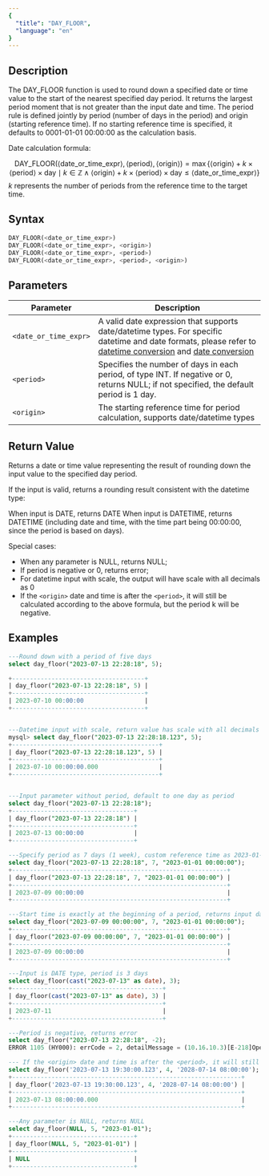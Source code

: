 ```yaml
---
{
  "title": "DAY_FLOOR",
  "language": "en"
}
---
```


## Description

The DAY_FLOOR function is used to round down a specified date or time value to the start of the nearest specified day period. It returns the largest period moment that is not greater than the input date and time. The period rule is defined jointly by period (number of days in the period) and origin (starting reference time). If no starting reference time is specified, it defaults to 0001-01-01 00:00:00 as the calculation basis.

Date calculation formula:

$$
\text{DAY\_FLOOR}(\langle\text{date\_or\_time\_expr}\rangle, \langle\text{period}\rangle, \langle\text{origin}\rangle) = \max\{\langle\text{origin}\rangle + k \times \langle\text{period}\rangle \times \text{day} \mid k \in \mathbb{Z} \land \langle\text{origin}\rangle + k \times \langle\text{period}\rangle \times \text{day} \leq \langle\text{date\_or\_time\_expr}\rangle\}
$$
$k$ represents the number of periods from the reference time to the target time.

## Syntax

```sql
DAY_FLOOR(<date_or_time_expr>)
DAY_FLOOR(<date_or_time_expr>, <origin>)
DAY_FLOOR(<date_or_time_expr>, <period>)
DAY_FLOOR(<date_or_time_expr>, <period>, <origin>)
```

## Parameters

| Parameter | Description |
| -- | -- |
| `<date_or_time_expr>` | A valid date expression that supports date/datetime types. For specific datetime and date formats, please refer to [datetime conversion](../../../../../docs/sql-manual/basic-element/sql-data-types/conversion/datetime-conversion) and [date conversion](../../../../../docs/sql-manual/basic-element/sql-data-types/conversion/date-conversion) |
| `<period>` | Specifies the number of days in each period, of type INT. If negative or 0, returns NULL; if not specified, the default period is 1 day. |
| `<origin>` | The starting reference time for period calculation, supports date/datetime types |

## Return Value

Returns a date or time value representing the result of rounding down the input value to the specified day period.

If the input is valid, returns a rounding result consistent with the datetime type:

When input is DATE, returns DATE
When input is DATETIME, returns DATETIME (including date and time, with the time part being 00:00:00, since the period is based on days).

Special cases:

- When any parameter is NULL, returns NULL;
- If period is negative or 0, returns error;
- For datetime input with scale, the output will have scale with all decimals as 0
- If the `<origin>` date and time is after the `<period>`, it will still be calculated according to the above formula, but the period k will be negative.

## Examples

```sql
---Round down with a period of five days
select day_floor("2023-07-13 22:28:18", 5);

+-------------------------------------+
| day_floor("2023-07-13 22:28:18", 5) |
+-------------------------------------+
| 2023-07-10 00:00:00                 |
+-------------------------------------+


---Datetime input with scale, return value has scale with all decimals as 0
mysql> select day_floor("2023-07-13 22:28:18.123", 5);
+-----------------------------------------+
| day_floor("2023-07-13 22:28:18.123", 5) |
+-----------------------------------------+
| 2023-07-10 00:00:00.000                 |
+-----------------------------------------+


---Input parameter without period, default to one day as period
select day_floor("2023-07-13 22:28:18");
+----------------------------------+
| day_floor("2023-07-13 22:28:18") |
+----------------------------------+
| 2023-07-13 00:00:00              |
+----------------------------------+

---Specify period as 7 days (1 week), custom reference time as 2023-01-01 00:00:00
select day_floor("2023-07-13 22:28:18", 7, "2023-01-01 00:00:00");
+------------------------------------------------------------+
| day_floor("2023-07-13 22:28:18", 7, "2023-01-01 00:00:00") |
+------------------------------------------------------------+
| 2023-07-09 00:00:00                                        |
+------------------------------------------------------------+

---Start time is exactly at the beginning of a period, returns input date time
select day_floor("2023-07-09 00:00:00", 7, "2023-01-01 00:00:00");
+------------------------------------------------------------+
| day_floor("2023-07-09 00:00:00", 7, "2023-01-01 00:00:00") |
+------------------------------------------------------------+
| 2023-07-09 00:00:00                                        |
+------------------------------------------------------------+

---Input is DATE type, period is 3 days
select day_floor(cast("2023-07-13" as date), 3);
+------------------------------------------+
| day_floor(cast("2023-07-13" as date), 3) |
+------------------------------------------+
| 2023-07-11                               |
+------------------------------------------+

---Period is negative, returns error
select day_floor("2023-07-13 22:28:18", -2);
ERROR 1105 (HY000): errCode = 2, detailMessage = (10.16.10.3)[E-218]Operation day_floor of 2023-07-13 22:28:18, -2 out of range

--- If the <origin> date and time is after the <period>, it will still be calculated according to the above formula, but the period k will be negative.
select day_floor('2023-07-13 19:30:00.123', 4, '2028-07-14 08:00:00');
+----------------------------------------------------------------+
| day_floor('2023-07-13 19:30:00.123', 4, '2028-07-14 08:00:00') |
+----------------------------------------------------------------+
| 2023-07-13 08:00:00.000                                        |
+----------------------------------------------------------------+

---Any parameter is NULL, returns NULL
select day_floor(NULL, 5, "2023-01-01");
+----------------------------------+
| day_floor(NULL, 5, "2023-01-01") |
+----------------------------------+
| NULL                             |
+----------------------------------+
```

